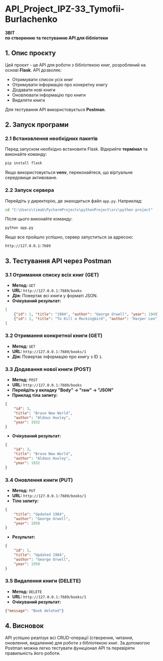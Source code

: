 # API_Project_IPZ-33_Tymofii-Burlachenko
**ЗВІТ**  
**по створенню та тестуванню API для бібліотеки**  

## **1. Опис проєкту**
Цей проєкт - це API для роботи з бібліотекою книг, розроблений на основі **Flask**. API дозволяє:
- Отримувати список усіх книг
- Отримувати інформацію про конкретну книгу
- Додавати нові книги
- Оновлювати інформацію про книги
- Видаляти книги

Для тестування API використовується **Postman**.

## **2. Запуск програми**
### **2.1 Встановлення необхідних пакетів**
Перед запуском необхідно встановити Flask. Відкрийте **термінал** та виконайте команду:
```sh
pip install flask
```
Якщо використовується **venv**, переконайтеся, що віртуальне середовище активоване.

### **2.2 Запуск сервера**
Перейдіть у директорію, де знаходиться файл `app.py`. Наприклад:
```sh
cd "C:\Users\timab\PycharmProjects\pythonProject\src\python project"
```
Після цього виконайте команду:
```sh
python app.py
```
Якщо все пройшло успішно, сервер запуститься за адресою:
```
http://127.0.0.1:7689
```

## **3. Тестування API через Postman**

### **3.1 Отримання списку всіх книг (GET)**
- **Метод:** `GET`
- **URL:** `http://127.0.0.1:7689/books`
- **Дія:** Повертає всі книги у форматі JSON.
- **Очікуваний результат:**
```json
[
    {"id": 1, "title": "1984", "author": "George Orwell", "year": 1949},
    {"id": 2, "title": "To Kill a Mockingbird", "author": "Harper Lee", "year": 1960}
]
```

### **3.2 Отримання конкретної книги (GET)**
- **Метод:** `GET`
- **URL:** `http://127.0.0.1:7689/books/1`
- **Дія:** Повертає інформацію про книгу з ID `1`.

### **3.3 Додавання нової книги (POST)**
- **Метод:** `POST`
- **URL:** `http://127.0.0.1:7689/books`
- **Перейдіть у вкладку "Body" → "raw" → "JSON"**
- **Приклад тіла запиту:**
```json
{
    "id": 3,
    "title": "Brave New World",
    "author": "Aldous Huxley",
    "year": 1932
}
```
- **Очікуваний результат:**
```json
{
    "id": 3,
    "title": "Brave New World",
    "author": "Aldous Huxley",
    "year": 1932
}
```

### **3.4 Оновлення книги (PUT)**
- **Метод:** `PUT`
- **URL:** `http://127.0.0.1:7689/books/1`
- **Тіло запиту:**
```json
{
    "title": "Updated 1984",
    "author": "George Orwell",
    "year": 1950
}
```
- **Результат:**
```json
{
    "id": 1,
    "title": "Updated 1984",
    "author": "George Orwell",
    "year": 1950
}
```

### **3.5 Видалення книги (DELETE)**
- **Метод:** `DELETE`
- **URL:** `http://127.0.0.1:7689/books/1`
- **Очікуваний результат:**
```json
{"message": "Book deleted"}
```

## **4. Висновок**
API успішно реалізує всі CRUD-операції (створення, читання, оновлення, видалення) для роботи з бібліотекою книг. За допомогою Postman можна легко тестувати функціонал API та перевіряти правильність його роботи.

